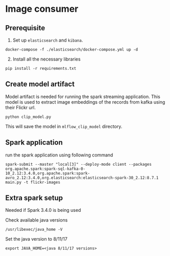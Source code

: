# Image consumer

## Prerequisite

1. Set up `elasticsearch` and `kibana`.

```
docker-compose -f ./elasticsearch/docker-compose.yml up -d
```

2. Install all the necessary libraries

```
pip install -r requirements.txt
```

## Create model artifact

Model artifact is needed for running the spark streaming application. This model is used to
extract image embeddings of the records from kafka using their Flickr url.

```
python clip_model.py
```

This will save the model in `mlflow_clip_model` directory.

## Spark application

run the spark application using following command

```
spark-submit --master "local[3]" --deploy-mode client --packages org.apache.spark:spark-sql-kafka-0-10_2.12:3.4.0,org.apache.spark:spark-avro_2.12:3.4.0,org.elasticsearch:elasticsearch-spark-30_2.12:8.7.1 main.py -t flickr-images 
```

## Extra spark setup

Needed if Spark 3.4.0 is being used

Check available java versions 
```
/usr/libexec/java_home -V
```

Set the java version to 8/11/17
```
export JAVA_HOME=<java 8/11/17 versions>
```
